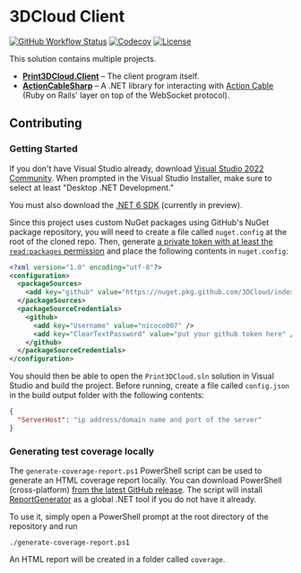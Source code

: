 # 3DCloud Client
[![GitHub Workflow Status](https://img.shields.io/github/workflow/status/3DCloud/Client/Build%20%26%20Test?style=flat-square)](https://github.com/3DCloud/Client/actions/workflows/build-and-test.yml)
[![Codecov](https://img.shields.io/codecov/c/github/3DCloud/Client?style=flat-square)](https://codecov.io/gh/3DCloud/Client)
[![License](https://img.shields.io/github/license/3DCloud/Client?style=flat-square)](https://github.com/3DCloud/Client/blob/main/LICENSE)

This solution contains multiple projects.

- **[Print3DCloud.Client](Print3DCloud.Client)** &ndash; The client program itself.
- **[ActionCableSharp](ActionCableSharp)** &ndash; A .NET library for interacting with [Action Cable](https://guides.rubyonrails.org/action_cable_overview.html) (Ruby on Rails' layer on top of the WebSocket protocol).

## Contributing
### Getting Started
If you don't have Visual Studio already, download [Visual Studio 2022 Community](https://visualstudio.microsoft.com/fr/vs/preview/). When prompted in the Visual Studio Installer, make sure to select at least "Desktop .NET Development."

You must also download the [.NET 6 SDK](https://dotnet.microsoft.com/download/dotnet/6.0) (currently in preview).

Since this project uses custom NuGet packages using GitHub's NuGet package repository, you will need to create a file called `nuget.config` at the root of the cloned repo. Then, generate [a private token with at least the `read:packages` permission](https://github.com/settings/tokens/new?scopes=read:packages&description=NuGet%20(read-only)) and place the following contents in `nuget.config`:
```xml
<?xml version="1.0" encoding="utf-8"?>
<configuration>
  <packageSources>
    <add key="github" value="https://nuget.pkg.github.com/3DCloud/index.json" protocolVersion="3" />
  </packageSources>
  <packageSourceCredentials>
    <github>
      <add key="Username" value="nicoco007" />
      <add key="ClearTextPassword" value="put your github token here" />
    </github>
  </packageSourceCredentials>
</configuration>

```

You should then be able to open the `Print3DCloud.sln` solution in Visual Studio and build the project. Before running, create a file called `config.json` in the build output folder with the following contents:

```json
{
  "ServerHost": "ip address/domain name and port of the server"
}
```

### Generating test coverage locally
The `generate-coverage-report.ps1` PowerShell script can be used to generate an HTML coverage report locally. You can download PowerShell (cross-platform) [from the latest GitHub release](https://github.com/PowerShell/PowerShell/releases/latest). The script will install [ReportGenerator](https://github.com/danielpalme/ReportGenerator) as a global .NET tool if you do not have it already.

To use it, simply open a PowerShell prompt at the root directory of the repository and run

```
./generate-coverage-report.ps1
```

An HTML report will be created in a folder called `coverage`.